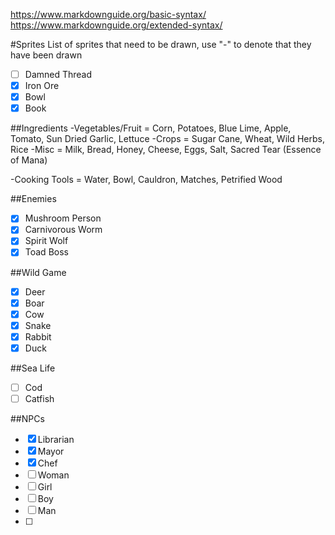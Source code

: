 https://www.markdownguide.org/basic-syntax/
https://www.markdownguide.org/extended-syntax/

#Sprites
List of sprites that need to be drawn, use "-" to denote that they have been drawn 

- [ ] Damned Thread
- [X] Iron Ore
- [X] Bowl
- [X] Book

##Ingredients
-Vegetables/Fruit = Corn, Potatoes, Blue Lime, Apple, Tomato, Sun Dried Garlic, Lettuce
-Crops = Sugar Cane, Wheat, Wild Herbs, Rice
-Misc = Milk, Bread, Honey, Cheese, Eggs, Salt, Sacred Tear (Essence of Mana)

-Cooking Tools = Water, Bowl, Cauldron, Matches, Petrified Wood


##Enemies
- [X] Mushroom Person
- [X] Carnivorous Worm
- [X] Spirit Wolf
- [X] Toad Boss

##Wild Game
- [X] Deer
- [X] Boar
- [X] Cow
- [X] Snake
- [X] Rabbit
- [X] Duck

##Sea Life
- [ ] Cod
- [ ] Catfish
  
##NPCs
- [X] Librarian
- [X] Mayor
- [X] Chef
- [ ] Woman
- [ ] Girl
- [ ] Boy
- [ ] Man
- [ ] 
